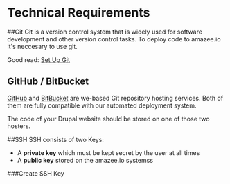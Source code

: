 # Technical Requirements

##Git
Git is a version control system that is widely used for software development and other version control tasks. To deploy code to amazee.io it's neccesary to use git.

Good read: [Set Up Git](https://help.github.com/articles/set-up-git/)

## GitHub / BitBucket

[GitHub](http://github.com) and [BitBucket](http://bitbucket.org) are we-based Git repository hosting services. Both of them are fully compatible with our automated deployment system.

The code of your Drupal website should be stored on one of those two hosters.


##SSH
SSH consists of two Keys:

- A **private key** which must be kept secret by the user at all times
- A **public key** stored on the amazee.io systemss

###Create SSH Key


